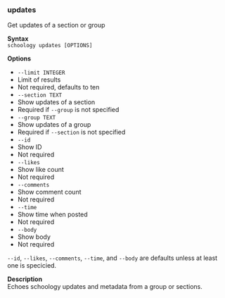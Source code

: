 ### updates
Get updates of a section or group

**Syntax** \
`schoology updates [OPTIONS]`

**Options** 
- `--limit INTEGER`
 - Limit of results
 - Not required, defaults to ten
- `--section TEXT`
 - Show updates of a section
 - Required if `--group` is not specified
- `--group TEXT`
 - Show updates of a group
 - Required if `--section` is not specified
- `--id`
 - Show ID
 - Not required
- `--likes`
 - Show like count
 - Not required
- `--comments`
 - Show comment count
 - Not required
- `--time`
 - Show time when posted
 - Not required
- `--body`
 - Show body
 - Not required

`--id`, `--likes`, `--comments`, `--time`, and `--body` are defaults unless at least one is specicied.

**Description** \
Echoes schoology updates and metadata from a group or sections.